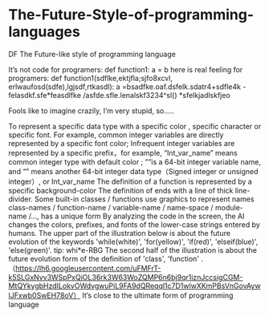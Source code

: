 # The-Future-Style-of-programming-languages
DF
The Future-like style of programming language

It’s not code for programers:
def  function1:
a = b
here is real feeling for programers:
def function1(sdflke,ektjfla;sjfo8xcvl,
                         erlwaufosd(sdfe),lgjsdf,rtkasdl):
a =bsadfke.oaf.dsfelk.sdatr4+sdfle4k
      -felasdkf.sfe*feasdlfke /asfde.sfle.lenalskf3234^sl()
      *sfelkjadlskfjeo


Fools like to imagine crazily,  I’m very stupid,  so…..

To represent a specific data type with a specific  color , specific character or specific font.  For example, common integer variables are directly represented by a specific  font color; Infrequent integer variables are represented by a specific prefix，for example, “Int_var_name” means common integer type with default color ; ””is a 64-bit integer variable name, and “” means another 64-bit integer data type（Signed integer or unsigned integer）,  or Int_var_name
The definition of a function is represented by a specific  background-color
The definition of  ends with a line of thick line-divider.
Some built-in classes / functions use graphics to represent names
class-names / function-name / variable-name / name-space / module-name /…,  has a unique form
By analyzing the code in the screen, the AI changes the colors, prefixes, and fonts of the lower-case strings entered by humans.
The upper part of the illustration below is about the future evolution of the keywords 'while(white)', 'for(yellow)', 'if(red)', 'elseif(blue)', 'else(green)'.   tip: whi*e-RBG
The second half of the illustration is about  the future evolution form of the definition of 'class', 'function' .
（https://lh6.googleusercontent.com/uFMFrT-k5SLGxNvv3WSpPxQiOL36rk3W63WoZQMP6n6bj9qr1iznJccsigCGM-MtQYkygbHzdILokvOWdvgwuPiL9FA9dQReqql1c7D1wlwXKmPBsVnGovAywlJFxwb0SwEH78oV）
It’s close to the ultimate form of programming language



